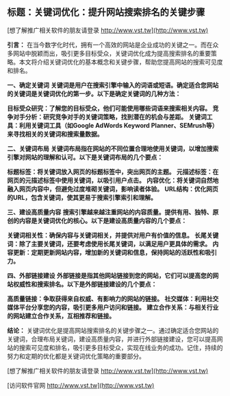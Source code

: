 ## **标题：关键词优化：提升网站搜索排名的关键步骤**

[想了解推广相关软件的朋友请登录 http://www.vst.tw](http://www.vst.tw)

**引言：**
在当今数字化时代，拥有一个高效的网站是企业成功的关键之一。而在众多网站中脱颖而出，吸引更多目标受众，关键词优化成为提高搜索排名的重要策略。本文将介绍关键词优化的基本概念和关键步骤，帮助您提高网站的搜索可见度和排名。

**一、确定关键词**
**关键词是用户在搜索引擎中输入的词语或短语。确定适合您网站的关键词是关键词优化的第一步。以下是确定关键词的几种方法：**

**目标受众研究：了解您的目标受众，他们可能使用哪些词语来搜索相关内容。**
**竞争对手分析：研究竞争对手的关键词策略，找到潜在的机会与差距。**
**关键词工具：利用关键词工具（如Google AdWords Keyword Planner、SEMrush等）来寻找相关的关键词和搜索量数据。**

**二、关键词布局**
**关键词布局指在网站的不同位置合理地使用关键词，以增加搜索引擎对网站的理解和认可。以下是关键词布局的几个要点：**

**标题标签：将关键词放入网页的标题标签中，突出网页的主题。**
**元描述标签：在网页的元描述标签中使用关键词，以吸引用户点击。**
**内容优化：将关键词自然地融入网页内容中，但避免过度堆砌关键词，影响读者体验。**
**URL结构：优化网页的URL，包含关键词，使其更易于搜索引擎索引和理解。**

**三、建设高质量内容**
**搜索引擎越来越注重网站的内容质量。提供有用、独特、原创的内容是关键词优化的核心。以下是建设高质量内容的几个要点：**

**关键词相关性：确保内容与关键词相关，并提供对用户有价值的信息。**
**长尾关键词：除了主要关键词，还要考虑使用长尾关键词，以满足用户更具体的需求。**
**内容更新：定期更新网站内容，增加新的关键词和信息，保持网站的活跃性和吸引力。**

**四、外部链接建设**
**外部链接是指其他网站链接到您的网站，它们可以提高您的网站权威性和搜索排名。以下是外部链接建设的几个要点：**

**高质量链接：争取获得来自权威、有影响力的网站的链接。**
**社交媒体：利用社交媒体平台分享您的内容，吸引更多用户访问和链接。**
**建立合作关系：与相关行业的网站建立合作关系，互相推荐和链接。**

**结论：**
关键词优化是提高网站搜索排名的关键步骤之一。通过确定适合您网站的关键词，合理布局关键词，建设高质量内容，并进行外部链接建设，您可以提高网站的搜索可见度和排名，吸引更多目标受众，实现在线业务的成功。记住，持续的努力和定期的优化都是关键词优化策略的重要部分。

[想了解推广相关软件的朋友请登录 http://www.vst.tw](http://www.vst.tw)


[访问软件官网 http://www.vst.tw](http://www.vst.tw)
